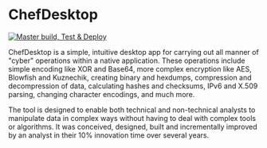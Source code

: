 # ChefDesktop

[![Master build, Test & Deploy](https://github.com/CyberFatherRT/ChefDesktop/actions/workflows/rust.yml/badge.svg)](https://github.com/CyberFatherRT/ChefDesktop/actions/workflows/rust.yml)

ChefDesktop is a simple, intuitive desktop app for carrying out all manner of "cyber" operations within a native application. These operations include simple encoding like XOR and Base64, more complex encryption like AES, Blowfish and Kuznechik, creating binary and hexdumps, compression and decompression of data, calculating hashes and checksums, IPv6 and X.509 parsing, changing character encodings, and much more.

The tool is designed to enable both technical and non-technical analysts to manipulate data in complex ways without having to deal with complex tools or algorithms. It was conceived, designed, built and incrementally improved by an analyst in their 10% innovation time over several years.
